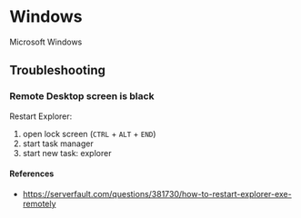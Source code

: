 # Windows

Microsoft Windows

## Troubleshooting

### Remote Desktop screen is black

Restart Explorer:

1. open lock screen (`CTRL` + `ALT` + `END`)
1. start task manager
1. start new task: explorer

#### References 

* https://serverfault.com/questions/381730/how-to-restart-explorer-exe-remotely